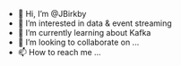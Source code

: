 - 👋 Hi, I’m @JBirkby
- 👀 I’m interested in data & event streaming
- 🌱 I’m currently learning about Kafka
- 💞️ I’m looking to collaborate on ...
- 📫 How to reach me ...

<!---
JBirkby/JBirkby is a ✨ special ✨ repository because its `README.md` (this file) appears on your GitHub profile.
You can click the Preview link to take a look at your changes.
--->
